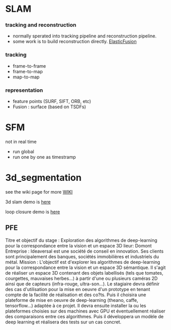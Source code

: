 # SLAM
### tracking and reconstruction
- normally sperated into tracking pipeline and reconstruction pipeline.
- some work is to build reconstruction directly. [ElasticFusion](http://www.thomaswhelan.ie/Whelan16ijrr.pdf)
### tracking
- frame-to-frame
- frame-to-map
- map-to-map

### representation
- feature points (SURF, SIFT, ORB, etc)
- Fusion : surface (based on TSDFs)

# SFM 
not in real time 
- run global
- run one by one as timestramp


# 3d_segmentation

see the wiki page for more [WIKI](https://github.com/gggliuye/3d_segmentation/wiki)


3d slam demo is [here](https://github.com/gggliuye/3d_vision/blob/master/rgbd_camera_track/camera%20track%20rgbd.ipynb)

loop closure demo is [here](https://github.com/gggliuye/3d_vision/blob/master/Loop_closure_BOW.ipynb)


## PFE 

Titre et objectif du stage : Exploration des algorithmes de deep-learning pour la correspondance entre la vision et un espace 3D
lieur: Domont
Entreprise : Ideaversal est une société de conseil en innovation. Ses clients sont principalement des banques, sociétés immobilières et industriels du métal. Mission : L'objectif est d'explorer les algorithmes de deep-learning pour la correspondance entre la vision et un espace 3D sémantique. Il s'agit de réaliser un espace 3D contenant des objets labellisés (tels que tomates, courgettes, mauvaises herbes...) à partir d'une ou plusieurs caméras 2D ainsi que de capteurs (infra-rouge, ultra-son...). Le stagiaire devra définir des cas d'utilisation pour la mise en oeuvre d'un prototype en tenant compte de la facilité de réalisation et des co?ts. Puis il choisira une plateforme de mise en oeuvre de deep-learning (theano, caffe, tensorflow...) adaptée à ce projet. Il devra ensuite installer la ou les plateformes choisies sur des machines avec GPU et éventuellement réaliser des comparaisons entre ces algorithmes. Puis il développera un modèle de deep learning et réalisera des tests sur un cas concret.
